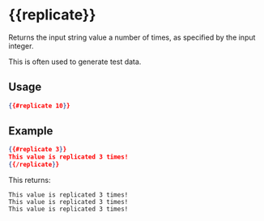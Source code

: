 # {{replicate}}

Returns the input string value a number of times, as specified by the input integer.

This is often used to generate test data.

## Usage

```json
{{#replicate 10}}
```

## Example

```json
{{#replicate 3}}
This value is replicated 3 times!
{{/replicate}}
```

This returns:

```dotnetcli
This value is replicated 3 times!
This value is replicated 3 times!
This value is replicated 3 times!
```
